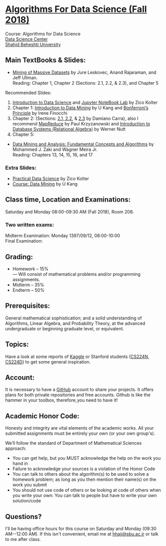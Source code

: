 # [Algorithms For Data Science (Fall 2018)](http://facultymembers.sbu.ac.ir/hhaji/algorithms-for-data-science/)
Course: Algorithms for Data Science <br>
[Data Science Center](http://ds.sbu.ac.ir)<br> 
[Shahid Beheshti University](http://www.sbu.ac.ir/)

## Main TextBooks & Slides:
* [Mining of Massive Datasets](http://web.stanford.edu/class/cs246/handouts.html) by Jure Leskovec, Anand Rajaraman, and Jeff Ullman.<br>
Reading: Chapter 1, Chapter 2 (Sections: 2.1, 2.2, & 2.3), and Chapter 5 <br>

Recommended Slides: 
1. [Introduction to Data Science](http://www.datasciencecourse.org/notes/intro/intro.pdf) and [Jupyter NoteBook Lab](http://www.datasciencecourse.org/notes/jupyter/jupyter.pdf) by Zico Kolter
2. Chapter 1: [Introduction to Data Mining](https://datalab.snu.ac.kr/~ukang/courses/18S-DM/L2-basics.pdf) by U Kang and  [Bonferroni’s Principle](http://twiki.di.uniroma1.it/pub/BDC/Schedule/lecture6_march31_2014.pdf) by Irene Finocchi
3. Chapter 2: (Sections: [2.1, 2.2](http://snap.stanford.edu/class/cs246-2015/slides/01-mapreduce.pdf), & [2.3](http://www.di.univr.it/documenti/OccorrenzaIns/matdid/matdid188771.pdf) by Damiano Carra), also 
I recommend [MapReduce](https://www.cs.rutgers.edu/~pxk/417/notes/content/17-mapreduce-slides.pdf) by Paul Krzyzanowski and 
[Introduction to Database Systems (Relational Algebra)](http://www.inf.unibz.it/~nutt/IDBs1011/IDBSlides/7-db-relAlg.pdf) by Werner Nutt
4. Chapter 5: 
* [Data Mining and Analysis: Fundamental Concepts and Algorithms](http://www.dataminingbook.info/pmwiki.php/Main/BookResources) by Mohammed J. Zaki and Wagner Meira Jr.<br>
Reading: Chapters 13, 14, 15, 16, and 17

### Extra Slides:
* [Practical Data Science](http://www.datasciencecourse.org/lectures/) by Zico Kolter
* [Course: Data Mining](https://datalab.snu.ac.kr/~ukang/courses/18S-DM/) by U Kang

## Class time, Location and Examinations:
Saturday and Monday 08:00-09:30 AM (Fall 2018), Room 208. 

### Two written exams:
Midterm Examination: Monday 1397/09/12, 08:00-10:00 <br>
Final Examination:

## Grading:
* Homework – 15% <br>
— Will consist of mathematical problems and/or programming assignments.
* Midterm – 35%
* Endterm – 50%

## Prerequisites:
General mathematical sophistication; and a solid understanding of Algorithms, Linear Algebra, and Probability Theory, at the advanced undergraduate or beginning graduate level, or equivalent.

## Topics:
Have a look at some reports of [Kaggle](https://www.kaggle.com/) or Stanford students ([CS224N](http://nlp.stanford.edu/courses/cs224n/2015/), [CS224D](http://cs224d.stanford.edu/reports_2016.html)) to get some general inspiration.

## Account:
It is necessary to have a [GitHub](https://github.com/) account to share your projects. It offers plans for both private repositories and free accounts. Github is like the hammer in your toolbox, therefore, you need to have it!

## Academic Honor Code:
Honesty and integrity are vital elements of the academic works. All your submitted assignments must be entirely your own (or your own group's).

We’ll follow the standard of Department of Mathematical Sciences approach: 
* You can get help, but you MUST acknowledge the help on the work you hand in
* Failure to acknowledge your sources is a violation of the Honor Code
*  You can talk to others about the algorithm(s) to be used to solve a homework problem; as long as you then mention their name(s) on the work you submit
* You should not use code of others or be looking at code of others when you write your own: You can talk to people but have to write your own solution/code

## Questions?
I'll be having office hours for this course on Saturday and Monday (09:30 AM--12:00 AM). If this isn't convenient, email me at hhaji@sbu.ac.ir or talk to me after class.
